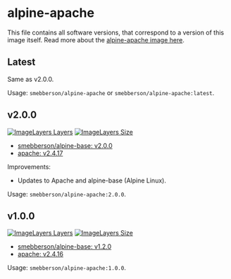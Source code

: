 # alpine-apache

This file contains all software versions, that correspond to a version of this image itself. Read more about the [alpine-apache image here][alpineapache].

## Latest

Same as v2.0.0.

Usage: `smebberson/alpine-apache` or `smebberson/alpine-apache:latest`.

## v2.0.0

[![ImageLayers Layers](https://img.shields.io/imagelayers/layers/smebberson/alpine-apache/2.0.0.svg)]()
[![ImageLayers Size](https://img.shields.io/imagelayers/image-size/smebberson/alpine-apache/2.0.0.svg)]()

- [smebberson/alpine-base: v2.0.0][smebbersonalpinebase200]
- [apache: v2.4.17][Apache]

Improvements:

- Updates to Apache and alpine-base (Alpine Linux).

Usage: `smebberson/alpine-apache:2.0.0`.

## v1.0.0

[![ImageLayers Layers](https://img.shields.io/imagelayers/layers/smebberson/alpine-apache/1.0.0.svg)]()
[![ImageLayers Size](https://img.shields.io/imagelayers/image-size/smebberson/alpine-apache/1.0.0.svg)]()

- [smebberson/alpine-base: v1.2.0][smebbersonalpinebase120]
- [apache: v2.4.16][Apache]

Usage: `smebberson/alpine-apache:1.0.0`.

[Apache]: httsp://httpd.apache.org/
[alpineapache]: https://github.com/smebberson/docker-alpine/tree/master/alpine-apache
[smebbersonalpinebase200]: https://github.com/smebberson/docker-alpine/tree/alpine-base-v2.0.0/alpine-base
[smebbersonalpinebase120]: https://github.com/smebberson/docker-alpine/tree/alpine-base-v1.2.0/alpine-base

